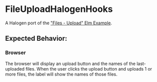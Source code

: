 # FileUploadHalogenHooks

A Halogen port of the ["Files - Upload" Elm Example](https://elm-lang.org/examples/upload).

## Expected Behavior:

### Browser

The browser will display an upload button and the names of the last-uploaded files. When the user clicks the upload button and uploads 1 or more files, the label will show the names of those files.
